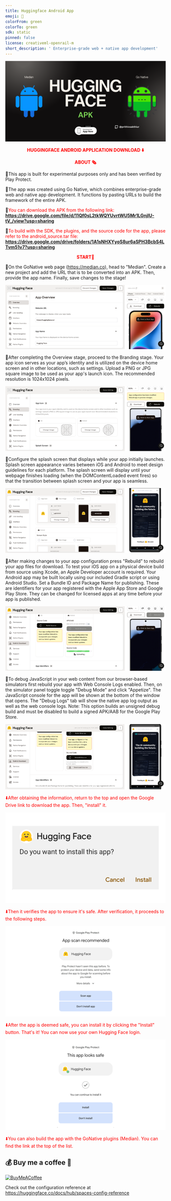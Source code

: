 ```yaml
---
title: Huggingface Android App
emoji: 🚀
colorFrom: green
colorTo: green
sdk: static
pinned: false
license: creativeml-openrail-m
short_description: ' Enterprise-grade web + native app development'
---
```


![row01](assets/11.png)

<p align="center">
  <b style="color:red;">HUGGINGFACE ANDROID APPLICATION DOWNLOAD ⬇️</b>
</p>


<p align="center">
  <b style="color:red;">ABOUT 🗞️</b>
</p>


🚀This app is built for experimental purposes only and has been verified by Play Protect.

🚀The app was created using Go Native, which combines enterprise-grade web and native app development. It functions by pasting URLs to build the framework of the entire APK.

🥤<span style="color:red">You can download the APK from the following link:</span> **https://drive.google.com/file/d/11Qf0sL2tkWQYUvrtWU5Mr1LGnjlU-tV_/view?usp=sharing**

🥤<span style="color:red">To build with the SDK, the plugins, and the source code for the app, please refer to the android_source.tar file:</span> **https://drive.google.com/drive/folders/1A1sNHXYyoS8ur6aSPH3BcbS4LTvm51v7?usp=sharing**

<p align="center">
  <b style="color:red;">START🧵</b>
</p>


🚀On the GoNative web page (https://median.co), head to "Median". Create a new project and add the URL that is to be converted into an APK. Then, provide the app name. Finally, save changes to the stage!

![row01](assets/1.png)

🚀After completing the Overview stage, proceed to the Branding stage. Your app icon serves as your app’s identity and is utilized on the device home screen and in other locations, such as settings. Upload a PNG or JPG square image to be used as your app's launch icon. The recommended resolution is 1024x1024 pixels.

![row02](assets/2.png)

🚀Configure the splash screen that displays while your app initially launches. Splash screen appearance varies between iOS and Android to meet design guidelines for each platform. The splash screen will display until your webpage finishes loading (when the DOMContentLoaded event fires) so that the transition between splash screen and your app is seamless.

![row03](assets/3.png)

🚀After making changes to your app configuration press "Rebuild" to rebuild your app files for download. To test your iOS app on a physical device build from source using Xcode, an Apple Developer account is required. Your Android app may be built locally using our included Gradle script or using Android Studio. Set a Bundle ID and Package Name for publishing. These are identifiers for your app registered with the Apple App Store and Google Play Store. They can be changed for licensed apps at any time before your app is published.

![row04](assets/4.png)

🚀To debug JavaScript in your web content from our browser-based simulators first rebuild your app with Web Console Logs enabled. Then, on the simulator panel toggle toggle "Debug Mode" and click "Appetize". The JavaScript console for the app will be shown at the bottom of the window that opens. The "Debug Logs" tab will show the native app log output as well as the web console logs. Note: This option builds an unsigned debug build and must be disabled to build a signed APK/AAB for the Google Play Store.

![row05](assets/5.png)

<span style="color:red">⬇️After obtaining the information, return to the top and open the Google Drive link to download the app. Then, "install" it.</span>


![row05](assets/6.png)

<span style="color:red">⬇️Then it verifies the app to ensure it's safe. After verification, it proceeds to the following steps.</span>


![row05](assets/7.png)

<span style="color:red">⬇️After the app is deemed safe, you can install it by clicking the "Install" button. That's it! You can now use your own Hugging Face login.</span>


![row05](assets/8.png)

<span style="color:red">⬇️You can also build the app with the GoNative plugins (Median). You can find the link at the top of the list.</span>


## 💰 Buy me a coffee 🥤
  [![BuyMeACoffee](https://img.shields.io/badge/Buy%20Me%20a%20Coffee-ffdd00?style=for-the-badge&logo=buy-me-a-coffee&logoColor=black)](https://www.buymeacoffee.com/prithivsakthi) 

Check out the configuration reference at https://huggingface.co/docs/hub/spaces-config-reference
